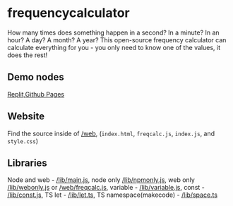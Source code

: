 # frequencycalculator
How many times does something happen in a second? In a minute? In an hour? A day? A month? A year? This open-source frequency calculator can calculate everything for you - you only need to know one of the values, it does the rest!


## Demo nodes
[Replit](https://ithappensfreq.awesomecrater.repl.co/),[Github Pages](https://themirrazz.github.io/ithappensfreq/)

## Website
Find the source inside of [/web](/web/), (`index.html`, `freqcalc.js`, `index.js`, and `style.css`)

## Libraries
Node and web - [/lib/main.js](/lib/main.js), node only [/lib/npmonly.js](/lib/npmonly.js), web only [/lib/webonly.js](/lib/webonly.js) or [/web/freqcalc.js](/web/freqcalc.js),
variable - [/lib/variable.js](/lib/const.js), const - [/lib/const.js](/lib/const.js), TS let - [/lib/let.ts](/lib/let.ts), TS namespace(makecode) - [/lib/space.ts](/lib/space.ts)
